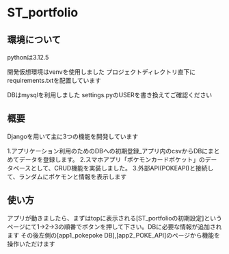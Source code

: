 # ST_portfolio

## 環境について
pythonは3.12.5

開発仮想環境はvenvを使用しました
プロジェクトディレクトリ直下にrequirements.txtを配置しています

DBはmysqlを利用しました
settings.pyのUSERを書き換えてご確認ください

## 概要
Djangoを用いて主に3つの機能を開発しています

1.アプリケーション利用のためのDBへの初期登録_アプリ内のcsvからDBにまとめてデータを登録します。
2.スマホアプリ「ポケモンカードポケット」のデータベースとして、CRUD機能を実装しました。
3.外部API(POKEAPI)と接続して、ランダムにポケモンと情報を表示します


## 使い方
アプリが動きましたら、まずはtopに表示される[ST_portfolioの初期設定]というページにて1→2→3の順番でボタンを押して下さい。DBに必要な情報が追加されます
その後左側の[app1_pokepoke DB],[app2_POKE_API]のページから機能を操作いただけます